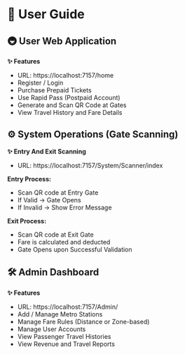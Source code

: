 # 📄 User Guide
## 🚇 User Web Application
**✨ Features**
 - URL: https://localhost:7157/home
 - Register / Login
 - Purchase Prepaid Tickets
 - Use Rapid Pass (Postpaid Account)
 - Generate and Scan QR Code at Gates
 - View Travel History and Fare Details

## ⚙️ System Operations (Gate Scanning)
**✨ Entry And Exit Scanning**
 - URL: https://localhost:7157/System/Scanner/index

  **Entry Process:**
  
   - Scan QR code at Entry Gate
   - If Valid → Gate Opens
   - If Invalid → Show Error Message
  
  **Exit Process:**
  
   - Scan QR code at Exit Gate
   - Fare is calculated and deducted
   - Gate Opens upon Successful Validation

## 🛠️ Admin Dashboard
**✨ Features**
 - URL: https://localhost:7157/Admin/
 - Add / Manage Metro Stations
 - Manage Fare Rules (Distance or Zone-based)
 - Manage User Accounts
 - View Passenger Travel Histories
 - View Revenue and Travel Reports
